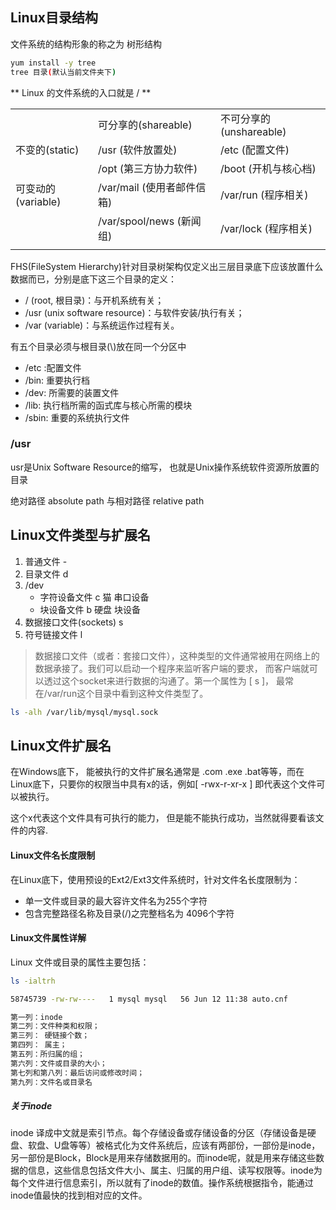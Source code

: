 ## Linux目录结构

文件系统的结构形象的称之为 树形结构

```sh
yum install -y tree
tree 目录(默认当前文件夹下)
```

** Linux 的文件系统的入口就是 / **

<table>
   <tr>
      <td></td>
      <td>可分享的(shareable)</td>
      <td>不可分享的(unshareable)</td>
   </tr>
   <tr>
      <td>不变的(static)</td>
      <td>/usr (软件放置处)</td>
      <td>/etc (配置文件)</td>
   </tr>
   <tr>
      <td></td>
      <td>/opt (第三方协力软件)</td>
      <td>/boot (开机与核心档)</td>
   </tr>
   <tr>
      <td>可变动的(variable)</td>
      <td>/var/mail (使用者邮件信箱)</td>
      <td>/var/run (程序相关)</td>
   </tr>
   <tr>
      <td></td>
      <td>/var/spool/news (新闻组)</td>
      <td>/var/lock (程序相关)</td>
   </tr>
   <tr>
      <td></td>
   </tr>
</table>

FHS(FileSystem Hierarchy)针对目录树架构仅定义出三层目录底下应该放置什么数据而已，分别是底下这三个目录的定义：

- / (root, 根目录)：与开机系统有关；
- /usr (unix software resource)：与软件安装/执行有关；
- /var (variable)：与系统运作过程有关。

有五个目录必须与根目录(\\)放在同一个分区中

- /etc :配置文件
- /bin: 重要执行档
- /dev: 所需要的装置文件
- /lib: 执行档所需的函式库与核心所需的模块
- /sbin: 重要的系统执行文件

### /usr
usr是Unix Software Resource的缩写， 也就是Unix操作系统软件资源所放置的目录

绝对路径 absolute path 与相对路径 relative path

## Linux文件类型与扩展名

1. 普通文件 -
2. 目录文件 d
3. /dev
    - 字符设备文件 c 猫 串口设备
    - 块设备文件 b 硬盘 块设备
4. 数据接口文件(sockets) s
5. 符号链接文件 l  

> 数据接口文件（或者：套接口文件），这种类型的文件通常被用在网络上的数据承接了。我们可以启动一个程序来监听客户端的要求， 而客户端就可以透过这个socket来进行数据的沟通了。第一个属性为 [ s ]， 最常在/var/run这个目录中看到这种文件类型了。

```sh
ls -alh /var/lib/mysql/mysql.sock
```

## Linux文件扩展名

在Windows底下， 能被执行的文件扩展名通常是 .com .exe .bat等等，而在Linux底下，只要你的权限当中具有x的话，例如[ -rwx-r-xr-x ] 即代表这个文件可以被执行。

这个x代表这个文件具有可执行的能力， 但是能不能执行成功，当然就得要看该文件的内容.

#### Linux文件名长度限制

在Linux底下，使用预设的Ext2/Ext3文件系统时，针对文件名长度限制为：

- 单一文件或目录的最大容许文件名为255个字符
- 包含完整路径名称及目录(/)之完整档名为 4096个字符

#### Linux文件属性详解
Linux 文件或目录的属性主要包括：
```sh
ls -ialtrh

58745739 -rw-rw----   1 mysql mysql   56 Jun 12 11:38 auto.cnf

第一列：inode
第二列：文件种类和权限；
第三列： 硬链接个数；
第四列： 属主；
第五列：所归属的组；
第六列：文件或目录的大小；
第七列和第八列：最后访问或修改时间；
第九列：文件名或目录名
```

##### 关于inode
inode 译成中文就是索引节点。每个存储设备或存储设备的分区（存储设备是硬盘、软盘、U盘等等）被格式化为文件系统后，应该有两部份，一部份是inode，另一部份是Block，Block是用来存储数据用的。而inode呢，就是用来存储这些数据的信息，这些信息包括文件大小、属主、归属的用户组、读写权限等。inode为每个文件进行信息索引，所以就有了inode的数值。操作系统根据指令，能通过inode值最快的找到相对应的文件。
